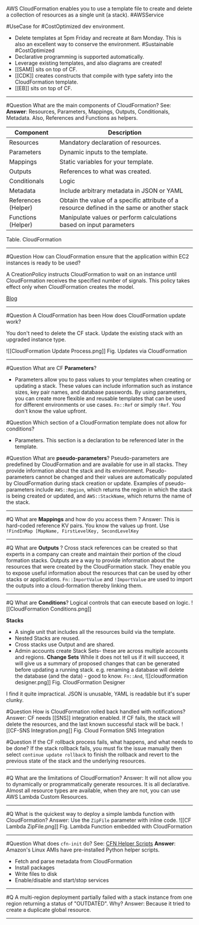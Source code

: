 AWS CloudFormation enables you to use a template file to create and delete a collection of resources as a single unit (a stack). #AWSService 

#UseCase for #CostOptimized dev environment.
- Delete templates at 5pm Friday and recreate at 8am Monday. This is also an excellent way to conserve the environment. #Sustainable #CostOptimized 
- Declarative programming is supported automatically.
- Leverage existing templates, and also diagrams are created!
- [[SAM]] sits on top of CF.
- [[CDK]] creates constructs that compile with type safety into the CloudFormation template.
- [[EB]] sits on top of CF.
---

#Question  What are the main components of CloudFormation?
See:
**Answer**:  Resources, Parameters, Mappings, Outputs, Conditionals, Metadata. Also, References and Functions as helpers.

| Component           | Description                                                                                 |
| ------------------- | ------------------------------------------------------------------------------------------- |
| Resources           | Mandatory declaration of resources.                                                         |
| Parameters          | Dynamic inputs to the template.                                                             |
| Mappings            | Static variables for your template.                                                         |
| Outputs             | References to what was created.                                                             |
| Conditionals        | Logic                                                                                       |
| Metadata            | Include arbitrary metadata in JSON or YAML                                                  |
| References (Helper) | Obtain the value of a specific attribute of a resource defined in the same or another stack |
| Functions (Helper)  | Manipulate values or perform calculations based on input parameters                                                                                            |

Table. CloudFormation

---

#Question How can CloudFormation ensure that the application within EC2 instances is ready to be used?

A CreationPolicy instructs CloudFormation to wait on an instance until CloudFormation receives the specified number of signals. This policy takes effect only when CloudFormation creates the model. 

[Blog](https://aws.amazon.com/blogs/devops/use-a-creationpolicy-to-wait-for-on-instance-configurations/)

---
#Question A CloudFormation has been How does CloudFormation update work?

You don't need to delete the CF stack. Update the existing stack with an upgraded instance type.

![[CloudFormation Update Process.png]]
Fig. Updates via CloudFormation

---


#Question  What are CF **Parameters**?
- Parameters allow you to pass values to your templates when creating or updating a stack. These values can include information such as instance sizes, key pair names, and database passwords. By using parameters, you can create more flexible and reusable templates that can be used for different environments or use cases.
`Fn::Ref` or simply `!Ref`. You don't know the value upfront.

#Question  Which section of a CloudFormation template does not allow for conditions?
- Parameters. This section is a declaration to be referenced later in the template.

#Question  What are **pseudo-parameters**?
Pseudo-parameters are predefined by CloudFormation and are available for use in all stacks. They provide information about the stack and its environment. Pseudo-parameters cannot be changed and their values are automatically populated by CloudFormation during stack creation or update. Examples of pseudo-parameters include `AWS::Region`, which returns the region in which the stack is being created or updated, and `AWS::StackName`, which returns the name of the stack.

---

#Q What are **Mappings** and how do you access them ?
Answer: This is hard-coded reference KV pairs. You know the values up front. Use `!FindInMap [MapName, FirstLevelKey, SecondLevelKey`

---

#Q What are **Outputs** ?
Cross stack references can be created so that experts in a company can create and maintain their portion of the cloud formation stacks. Outputs are a way to provide information about the resources that were created by the CloudFormation stack. They enable you to expose useful information about the resources that can be used by other stacks or applications.
`Fn::ImportValue` and `!ImportValue` are used to import the outputs into a cloud-formation thereby linking them.

---
#Q What are **Conditions**?
Logical controls that can execute based on logic.
![[CloudFormation Conditions.png]]

**Stacks**
- A single unit that includes all the resources build via the template.
- Nested Stacks are reused.
- Cross stacks use Output and are shared.
- Admin accounts create Stack Sets- these are across multiple accounts and regions.
**Change Sets**
While it does not tell us if it will succeed, it will give us a summary of proposed changes that can be generated before updating a running stack. e.g. renaming a database will delete the database (and the data) - good to know. `Fn::And`, 
![[cloudformation designer.png]]
Fig. CloudFormation Designer

I find it quite impractical. JSON is unusable, YAML is readable but it's super clunky.

#Question  How is CloudFormation rolled back handled with notifications?
Answer: CF needs [[SNS]] integration enabled. 
If CF fails, the stack will delete the resources, and the last known successful stack will be back.
![[CF-SNS Integration.png]]
Fig. Cloud Formation SNS Integration

#Question If the CF rollback process fails, what happens, and what needs to be done?
If the stack rollback fails, you must fix the issue manually then select `continue update rollback` to finish the rollback and revert to the previous state of the stack and the underlying resources.

---

#Q What are the limitations of CloudFormation?
Answer: It will not allow you to dynamically or programmatically generate resources. It is all declarative.  Almost all resource types are available, when they are not, you can use AWS Lambda Custom Resources.

---
#Q What is the quickest way to deploy a simple lambda function with CloudFormation?
Answer: Use the `ZipFile` parameter with inline code.
![[CF Lambda ZipFile.png]]
Fig. Lambda Function embedded with CloudFormation

---

#Question What does `cfn-init` do?
See: [CFN Helper Scripts](https://docs.aws.amazon.com/AWSCloudFormation/latest/UserGuide/cfn-helper-scripts-reference.html)
**Answer**: Amazon's Linux AMIs have pre-installed Python helper scripts. 
- Fetch and parse metadata from CloudFormation
- Install packages
- Write files to disk
- Enable/disable and start/stop services

---

#Q A multi-region deployment partially failed with a stack instance from one region returning a status of "OUTDATED". Why?
Answer: Because it tried to create a duplicate global resource.

---